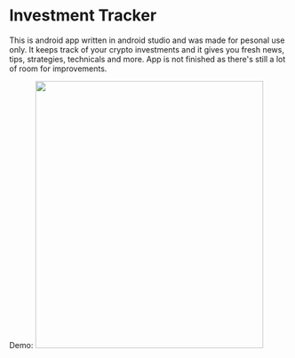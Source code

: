 # Investment Tracker

This is android app written in android studio and was made for pesonal use only. It keeps track of your crypto investments and it gives you fresh news, tips, strategies, technicals and more. 
App is not finished as there's still a lot of room for improvements.

Demo:
<img src="https://github.com/sekne18/InvestmentTracker/blob/main/app/src/main/res/drawable/screenshots/app.gif" width="410" height="480" />

